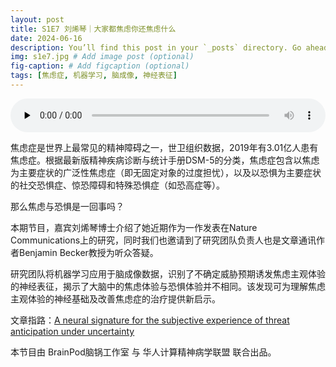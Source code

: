 ```yaml
---
layout: post
title: S1E7 刘烯琴｜大家都焦虑你还焦虑什么
date: 2024-06-16
description: You’ll find this post in your `_posts` directory. Go ahead and edit it and re-build the site to see your changes. # Add post description (optional)
img: s1e7.jpg # Add image post (optional)
fig-caption: # Add figcaption (optional)
tags: [焦虑症, 机器学习, 脑成像, 神经表征]
---
```

<audio controls preload="none" style="width: 100%">
    <source src="https://audio.xmcdn.com/storages/42b8-audiofreehighqps/6B/C0/GKwRINsKRJNhAoXR1ALi2LWD.m4a" type="audio/mp3" />
</audio>

焦虑症是世界上最常见的精神障碍之一，世卫组织数据，2019年有3.01亿人患有焦虑症。根据最新版精神疾病诊断与统计手册DSM-5的分类，焦虑症包含以焦虑为主要症状的广泛性焦虑症（即无固定对象的过度担忧），以及以恐惧为主要症状的社交恐惧症、惊恐障碍和特殊恐惧症（如恐高症等）。

那么焦虑与恐惧是一回事吗？

本期节目，嘉宾刘烯琴博士介绍了她近期作为一作发表在Nature Communications上的研究，同时我们也邀请到了研究团队负责人也是文章通讯作者Benjamin Becker教授为听众答疑。

研究团队将机器学习应用于脑成像数据，识别了不确定威胁预期诱发焦虑主观体验的神经表征，揭示了大脑中的焦虑体验与恐惧体验并不相同。该发现可为理解焦虑主观体验的神经基础及改善焦虑症的治疗提供新启示。

文章指路：[A neural signature for the subjective experience of threat anticipation under uncertainty](https://www.nature.com/articles/s41467-024-45433-6)

本节目由 BrainPod脑锅工作室 与 华人计算精神病学联盟 联合出品。
